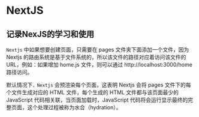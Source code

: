 # NextJS

## 记录NexJS的学习和使用

`Nextjs` 中如果想要创建页面，只需要在 pages 文件夹下面添加一个文件，因为 Nextjs 的路由系统是基于文件系统的，所以该文件的路径对应着访问该文件的 URL，例如：如果增加 home.js 文件，则可以通过 http://localhost:3000/home 路径访问。

默认情况下`，Nextjs` 会预渲染每个页面，这表明 Nextjs 会将 pages 文件下的每个文件生成对应的 HTML 文件，每个生成的 HTML 文件都与该页面最少的 JavaScript 代码相关联，当页面加载时，JavaScript 代码将会运行显示最终的完整页面，这个处理过程被称为水合（hydration）。
